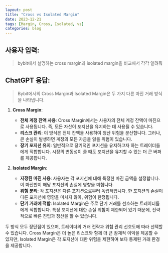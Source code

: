 ```yaml
---
layout: post
title: "Cross vs Isolated Margin"
date: 2023-12-21
tags: [Margin, Cross, Isolated, vs]
categories: blog
---
```


## 사용자 입력:
> bybit에서 설명하는 cross margin과 isolated margin을 비교해서 각각 알려줘

## ChatGPT 응답:
> Bybit에서의 Cross Margin과 Isolated Margin은 두 가지 다른 마진 거래 방식을 나타냅니다.

1. **Cross Margin**:
   - **전체 계정 잔액 사용**: Cross Margin에서는 사용자의 전체 계정 잔액이 마진으로 사용됩니다. 즉, 모든 자산이 포지션을 유지하는 데 사용될 수 있습니다.
   - **리스크 관리**: 이 방식은 전체 잔액을 사용하여 청산 위험을 분산합니다. 그러나, 큰 손실이 발생하면 계정의 모든 자금을 잃을 위험이 있습니다.
   - **장기 포지션 유지**: 일반적으로 장기적인 포지션을 유지하고자 하는 트레이더들에게 적합합니다. 시장의 변동성이 클 때도 포지션을 유지할 수 있는 더 큰 버퍼를 제공합니다.

2. **Isolated Margin**:
   - **지정된 마진 사용**: 사용자는 각 포지션에 대해 특정한 마진 금액을 설정합니다. 이 마진만이 해당 포지션의 손실에 영향을 미칩니다.
   - **위험 분리**: 각 포지션은 다른 포지션으로부터 독립적입니다. 한 포지션의 손실이 다른 포지션에 영향을 미치지 않아, 위험이 한정됩니다.
   - **단기 거래에 적합**: Isolated Margin은 주로 단기 거래를 선호하는 트레이더들에게 적합합니다. 특정 포지션에 대한 손실 위험이 제한되어 있기 때문에, 전략적으로 빠른 진입과 청산을 할 수 있습니다.

두 방식 모두 장단점이 있으며, 트레이더의 거래 전략과 위험 관리 선호도에 따라 선택할 수 있습니다. Cross Margin은 더 높은 리스크와 함께 더 큰 잠재적 이익을 제공할 수 있지만, Isolated Margin은 각 포지션에 대한 위험을 제한하여 보다 통제된 거래 환경을 제공합니다.

